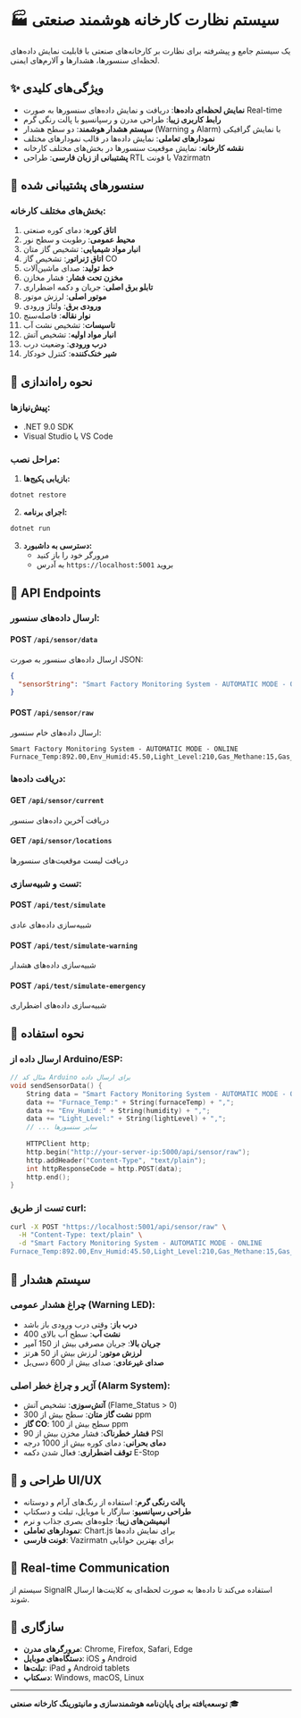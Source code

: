 # 🏭 سیستم نظارت کارخانه هوشمند صنعتی

یک سیستم جامع و پیشرفته برای نظارت بر کارخانه‌های صنعتی با قابلیت نمایش داده‌های لحظه‌ای سنسورها، هشدارها و آلارم‌های ایمنی.

## ✨ ویژگی‌های کلیدی

- **نمایش لحظه‌ای داده‌ها**: دریافت و نمایش داده‌های سنسورها به صورت Real-time
- **رابط کاربری زیبا**: طراحی مدرن و رسپانسیو با پالت رنگی گرم
- **سیستم هشدار هوشمند**: دو سطح هشدار (Warning و Alarm) با نمایش گرافیکی
- **نمودارهای تعاملی**: نمایش داده‌ها در قالب نمودارهای مختلف
- **نقشه کارخانه**: نمایش موقعیت سنسورها در بخش‌های مختلف کارخانه
- **پشتیبانی از زبان فارسی**: طراحی RTL با فونت Vazirmatn

## 🎯 سنسورهای پشتیبانی شده

### بخش‌های مختلف کارخانه:
1. **اتاق کوره**: دمای کوره صنعتی
2. **محیط عمومی**: رطوبت و سطح نور
3. **انبار مواد شیمیایی**: تشخیص گاز متان
4. **اتاق ژنراتور**: تشخیص گاز CO
5. **خط تولید**: صدای ماشین‌آلات
6. **مخزن تحت فشار**: فشار مخازن
7. **تابلو برق اصلی**: جریان و دکمه اضطراری
8. **موتور اصلی**: لرزش موتور
9. **ورودی برق**: ولتاژ ورودی
10. **نوار نقاله**: فاصله‌سنج
11. **تاسیسات**: تشخیص نشت آب
12. **انبار مواد اولیه**: تشخیص آتش
13. **درب ورودی**: وضعیت درب
14. **شیر خنک‌کننده**: کنترل خودکار

## 🚀 نحوه راه‌اندازی

### پیش‌نیازها:
- .NET 9.0 SDK
- Visual Studio یا VS Code

### مراحل نصب:

1. **بازیابی پکیج‌ها:**
```bash
dotnet restore
```

2. **اجرای برنامه:**
```bash
dotnet run
```

3. **دسترسی به داشبورد:**
   - مرورگر خود را باز کنید
   - به آدرس `https://localhost:5001` بروید

## 📡 API Endpoints

### ارسال داده‌های سنسور:

#### POST `/api/sensor/data`
ارسال داده‌های سنسور به صورت JSON:
```json
{
  "sensorString": "Smart Factory Monitoring System - AUTOMATIC MODE - ONLINE\nFurnace_Temp:892.00,Env_Humid:45.50,Light_Level:210,Gas_Methane:15,Gas_CO:61,Machine_Sound:512,Tank_Pressure:72,Main_Current:123,Engine_Vibe:25,Input_Voltage:230,Conveyor_Dist:150,Water_Leak:100,Flame_Status:0,Gate_Status:0,E_Stop_Button:0,Coolant_Valve:90"
}
```

#### POST `/api/sensor/raw`
ارسال داده‌های خام سنسور:
```
Smart Factory Monitoring System - AUTOMATIC MODE - ONLINE
Furnace_Temp:892.00,Env_Humid:45.50,Light_Level:210,Gas_Methane:15,Gas_CO:61,Machine_Sound:512,Tank_Pressure:72,Main_Current:123,Engine_Vibe:25,Input_Voltage:230,Conveyor_Dist:150,Water_Leak:100,Flame_Status:0,Gate_Status:0,E_Stop_Button:0,Coolant_Valve:90
```

### دریافت داده‌ها:

#### GET `/api/sensor/current`
دریافت آخرین داده‌های سنسور

#### GET `/api/sensor/locations`
دریافت لیست موقعیت‌های سنسورها

### تست و شبیه‌سازی:

#### POST `/api/test/simulate`
شبیه‌سازی داده‌های عادی

#### POST `/api/test/simulate-warning`
شبیه‌سازی داده‌های هشدار

#### POST `/api/test/simulate-emergency`
شبیه‌سازی داده‌های اضطراری

## 🔧 نحوه استفاده

### ارسال داده از Arduino/ESP:

```cpp
// مثال کد Arduino برای ارسال داده
void sendSensorData() {
    String data = "Smart Factory Monitoring System - AUTOMATIC MODE - ONLINE\n";
    data += "Furnace_Temp:" + String(furnaceTemp) + ",";
    data += "Env_Humid:" + String(humidity) + ",";
    data += "Light_Level:" + String(lightLevel) + ",";
    // ... سایر سنسورها
    
    HTTPClient http;
    http.begin("http://your-server-ip:5000/api/sensor/raw");
    http.addHeader("Content-Type", "text/plain");
    int httpResponseCode = http.POST(data);
    http.end();
}
```

### تست از طریق curl:

```bash
curl -X POST "https://localhost:5001/api/sensor/raw" \
  -H "Content-Type: text/plain" \
  -d "Smart Factory Monitoring System - AUTOMATIC MODE - ONLINE
Furnace_Temp:892.00,Env_Humid:45.50,Light_Level:210,Gas_Methane:15,Gas_CO:61,Machine_Sound:512,Tank_Pressure:72,Main_Current:123,Engine_Vibe:25,Input_Voltage:230,Conveyor_Dist:150,Water_Leak:100,Flame_Status:0,Gate_Status:0,E_Stop_Button:0,Coolant_Valve:90"
```

## 🚨 سیستم هشدار

### چراغ هشدار عمومی (Warning LED):
- **درب باز**: وقتی درب ورودی باز باشد
- **نشت آب**: سطح آب بالای 400
- **جریان بالا**: جریان مصرفی بیش از 150 آمپر
- **لرزش موتور**: لرزش بیش از 50 هرتز
- **صدای غیرعادی**: صدای بیش از 600 دسی‌بل

### آژیر و چراغ خطر اصلی (Alarm System):
- **آتش‌سوزی**: تشخیص آتش (Flame_Status > 0)
- **نشت گاز متان**: سطح بیش از 300 ppm
- **گاز CO**: سطح بیش از 100 ppm
- **فشار خطرناک**: فشار مخزن بیش از 90 PSI
- **دمای بحرانی**: دمای کوره بیش از 1000 درجه
- **توقف اضطراری**: فعال شدن دکمه E-Stop

## 🎨 طراحی و UI/UX

- **پالت رنگی گرم**: استفاده از رنگ‌های آرام و دوستانه
- **طراحی رسپانسیو**: سازگار با موبایل، تبلت و دسکتاپ
- **انیمیشن‌های زیبا**: جلوه‌های بصری جذاب و نرم
- **نمودارهای تعاملی**: Chart.js برای نمایش داده‌ها
- **فونت فارسی**: Vazirmatn برای بهترین خوانایی

## 🔄 Real-time Communication

سیستم از SignalR استفاده می‌کند تا داده‌ها به صورت لحظه‌ای به کلاینت‌ها ارسال شوند.

## 📱 سازگاری

- **مرورگرهای مدرن**: Chrome, Firefox, Safari, Edge
- **دستگاه‌های موبایل**: iOS و Android
- **تبلت‌ها**: iPad و Android tablets
- **دسکتاپ**: Windows, macOS, Linux

---
**توسعه‌یافته برای پایان‌نامه هوشمندسازی و مانیتورینگ کارخانه صنعتی** 🎓

